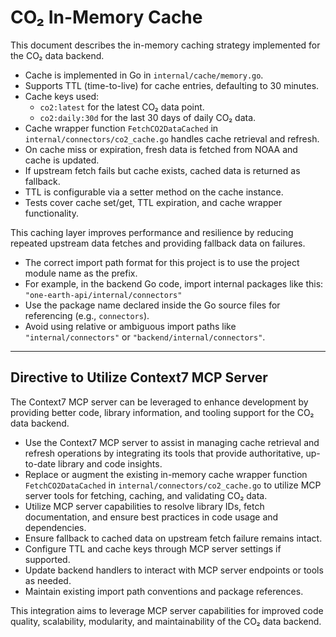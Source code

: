 # CO₂ In-Memory Cache

This document describes the in-memory caching strategy implemented for the CO₂ data backend.

- Cache is implemented in Go in `internal/cache/memory.go`.
- Supports TTL (time-to-live) for cache entries, defaulting to 30 minutes.
- Cache keys used:
  - `co2:latest` for the latest CO₂ data point.
  - `co2:daily:30d` for the last 30 days of daily CO₂ data.
- Cache wrapper function `FetchCO2DataCached` in `internal/connectors/co2_cache.go` handles cache retrieval and refresh.
- On cache miss or expiration, fresh data is fetched from NOAA and cache is updated.
- If upstream fetch fails but cache exists, cached data is returned as fallback.
- TTL is configurable via a setter method on the cache instance.
- Tests cover cache set/get, TTL expiration, and cache wrapper functionality.

This caching layer improves performance and resilience by reducing repeated upstream data fetches and providing fallback data on failures.

- The correct import path format for this project is to use the project module name as the prefix.
- For example, in the backend Go code, import internal packages like this:
  `"one-earth-api/internal/connectors"`
- Use the package name declared inside the Go source files for referencing (e.g., `connectors`).
- Avoid using relative or ambiguous import paths like `"internal/connectors"` or `"backend/internal/connectors"`.

---

## Directive to Utilize Context7 MCP Server

The Context7 MCP server can be leveraged to enhance development by providing better code, library information, and tooling support for the CO₂ data backend.

- Use the Context7 MCP server to assist in managing cache retrieval and refresh operations by integrating its tools that provide authoritative, up-to-date library and code insights.
- Replace or augment the existing in-memory cache wrapper function `FetchCO2DataCached` in `internal/connectors/co2_cache.go` to utilize MCP server tools for fetching, caching, and validating CO₂ data.
- Utilize MCP server capabilities to resolve library IDs, fetch documentation, and ensure best practices in code usage and dependencies.
- Ensure fallback to cached data on upstream fetch failure remains intact.
- Configure TTL and cache keys through MCP server settings if supported.
- Update backend handlers to interact with MCP server endpoints or tools as needed.
- Maintain existing import path conventions and package references.

This integration aims to leverage MCP server capabilities for improved code quality, scalability, modularity, and maintainability of the CO₂ data backend.
